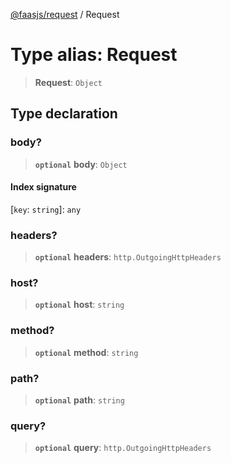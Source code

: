 [@faasjs/request](../README.md) / Request

# Type alias: Request

> **Request**: `Object`

## Type declaration

### body?

> **`optional`** **body**: `Object`

#### Index signature

 \[`key`: `string`\]: `any`

### headers?

> **`optional`** **headers**: `http.OutgoingHttpHeaders`

### host?

> **`optional`** **host**: `string`

### method?

> **`optional`** **method**: `string`

### path?

> **`optional`** **path**: `string`

### query?

> **`optional`** **query**: `http.OutgoingHttpHeaders`
